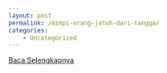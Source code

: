 ```yaml
---
layout: post
permalink: /mimpi-orang-jatuh-dari-tangga/
categories:
    - Uncategorized
---
```


[Baca Selengkapnya](/03)